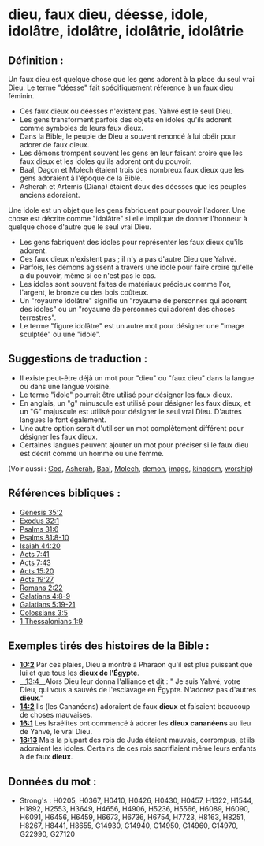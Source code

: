 # dieu, faux dieu, déesse, idole, idolâtre, idolâtre, idolâtrie, idolâtrie

## Définition :

Un faux dieu est quelque chose que les gens adorent à la place du seul vrai Dieu. Le terme "déesse" fait spécifiquement référence à un faux dieu féminin.

* Ces faux dieux ou déesses n'existent pas. Yahvé est le seul Dieu.
* Les gens transforment parfois des objets en idoles qu'ils adorent comme symboles de leurs faux dieux.
* Dans la Bible, le peuple de Dieu a souvent renoncé à lui obéir pour adorer de faux dieux.
* Les démons trompent souvent les gens en leur faisant croire que les faux dieux et les idoles qu'ils adorent ont du pouvoir.
* Baal, Dagon et Molech étaient trois des nombreux faux dieux que les gens adoraient à l'époque de la Bible.
* Asherah et Artemis (Diana) étaient deux des déesses que les peuples anciens adoraient.

Une idole est un objet que les gens fabriquent pour pouvoir l'adorer. Une chose est décrite comme "idolâtre" si elle implique de donner l'honneur à quelque chose d'autre que le seul vrai Dieu.

* Les gens fabriquent des idoles pour représenter les faux dieux qu'ils adorent.
* Ces faux dieux n'existent pas ; il n'y a pas d'autre Dieu que Yahvé.
* Parfois, les démons agissent à travers une idole pour faire croire qu'elle a du pouvoir, même si ce n'est pas le cas.
* Les idoles sont souvent faites de matériaux précieux comme l'or, l'argent, le bronze ou des bois coûteux.
* Un "royaume idolâtre" signifie un "royaume de personnes qui adorent des idoles" ou un "royaume de personnes qui adorent des choses terrestres".
* Le terme "figure idolâtre" est un autre mot pour désigner une "image sculptée" ou une "idole".

## Suggestions de traduction :

* Il existe peut-être déjà un mot pour "dieu" ou "faux dieu" dans la langue ou dans une langue voisine.
* Le terme "idole" pourrait être utilisé pour désigner les faux dieux.
* En anglais, un "g" minuscule est utilisé pour désigner les faux dieux, et un "G" majuscule est utilisé pour désigner le seul vrai Dieu. D'autres langues le font également.
* Une autre option serait d'utiliser un mot complètement différent pour désigner les faux dieux.
* Certaines langues peuvent ajouter un mot pour préciser si le faux dieu est décrit comme un homme ou une femme.

(Voir aussi : [God](../kt/god.md), [Asherah](../names/asherim.md), [Baal](../names/baal.md), [Molech](../names/molech.md), [demon](../kt/demon.md), [image](../other/image.md), [kingdom](../other/kingdom.md), [worship](../kt/worship.md))

## Références bibliques :

* [Genesis 35:2](rc://en/tn/help/gen/35/02)
* [Exodus 32:1](rc://en/tn/help/exo/32/01)
* [Psalms 31:6](rc://en/tn/help/psa/031/06)
* [Psalms 81:8-10](rc://en/tn/help/psa/081/008)
* [Isaiah 44:20](rc://en/tn/help/isa/44/20)
* [Acts 7:41](rc://en/tn/help/act/07/41)
* [Acts 7:43](rc://en/tn/help/act/07/43)
* [Acts 15:20](rc://en/tn/help/act/15/20)
* [Acts 19:27](rc://en/tn/help/act/19/27)
* [Romans 2:22](rc://en/tn/help/rom/02/22)
* [Galatians 4:8-9](rc://en/tn/help/gal/04/08)
* [Galatians 5:19-21](rc://en/tn/help/gal/05/19)
* [Colossians 3:5](rc://en/tn/help/col/03/05)
* [1 Thessalonians 1:9](rc://en/tn/help/1th/01/09)

## Exemples tirés des histoires de la Bible :

* __[10:2](rc://en/tn/help/obs/10/02)__ Par ces plaies, Dieu a montré à Pharaon qu'il est plus puissant que lui et que tous les __dieux de l'Égypte__.
* __[13:4](rc://en/tn/help/obs/13/04)__Alors Dieu leur donna l'alliance et dit : " Je suis Yahvé, votre Dieu, qui vous a sauvés de l'esclavage en Égypte. N'adorez pas d'autres __dieux__."
* __[14:2](rc://en/tn/help/obs/14/02)__ Ils (les Cananéens) adoraient de faux __dieux__ et faisaient beaucoup de choses mauvaises.
* __[16:1](rc://en/tn/help/obs/16/01)__ Les Israélites ont commencé à adorer les __dieux cananéens__ au lieu de Yahvé, le vrai Dieu.
* __[18:13](rc://en/tn/help/obs/18/13)__ Mais la plupart des rois de Juda étaient mauvais, corrompus, et ils adoraient les idoles. Certains de ces rois sacrifiaient même leurs enfants à de faux __dieux__.

## Données du mot :

* Strong's : H0205, H0367, H0410, H0426, H0430, H0457, H1322, H1544, H1892, H2553, H3649, H4656, H4906, H5236, H5566, H6089, H6090, H6091, H6456, H6459, H6673, H6736, H6754, H7723, H8163, H8251, H8267, H8441, H8655, G14930, G14940, G14950, G14960, G14970, G22990, G27120
